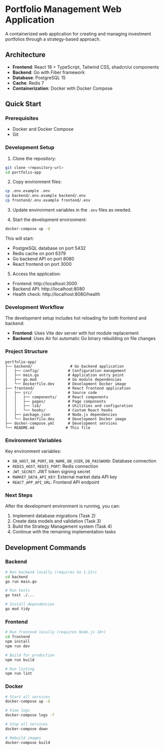 # Portfolio Management Web Application

A containerized web application for creating and managing investment portfolios through a strategy-based approach.

## Architecture

- **Frontend**: React 18 + TypeScript, Tailwind CSS, shadcn/ui components
- **Backend**: Go with Fiber framework
- **Database**: PostgreSQL 15
- **Cache**: Redis 7
- **Containerization**: Docker with Docker Compose

## Quick Start

### Prerequisites

- Docker and Docker Compose
- Git

### Development Setup

1. Clone the repository:
```bash
git clone <repository-url>
cd portfolio-app
```

2. Copy environment files:
```bash
cp .env.example .env
cp backend/.env.example backend/.env
cp frontend/.env.example frontend/.env
```

3. Update environment variables in the `.env` files as needed.

4. Start the development environment:
```bash
docker-compose up -d
```

This will start:
- PostgreSQL database on port 5432
- Redis cache on port 6379
- Go backend API on port 8080
- React frontend on port 3000

5. Access the application:
- Frontend: http://localhost:3000
- Backend API: http://localhost:8080
- Health check: http://localhost:8080/health

### Development Workflow

The development setup includes hot reloading for both frontend and backend:

- **Frontend**: Uses Vite dev server with hot module replacement
- **Backend**: Uses Air for automatic Go binary rebuilding on file changes

### Project Structure

```
portfolio-app/
├── backend/                 # Go backend application
│   ├── config/             # Configuration management
│   ├── main.go             # Application entry point
│   ├── go.mod              # Go module dependencies
│   └── Dockerfile.dev      # Development Docker image
├── frontend/               # React frontend application
│   ├── src/                # Source code
│   │   ├── components/     # React components
│   │   ├── pages/          # Page components
│   │   ├── lib/            # Utilities and configuration
│   │   └── hooks/          # Custom React hooks
│   ├── package.json        # Node.js dependencies
│   └── Dockerfile.dev      # Development Docker image
├── docker-compose.yml      # Development services
└── README.md              # This file
```

### Environment Variables

Key environment variables:

- `DB_HOST`, `DB_PORT`, `DB_NAME`, `DB_USER`, `DB_PASSWORD`: Database connection
- `REDIS_HOST`, `REDIS_PORT`: Redis connection
- `JWT_SECRET`: JWT token signing secret
- `MARKET_DATA_API_KEY`: External market data API key
- `REACT_APP_API_URL`: Frontend API endpoint

### Next Steps

After the development environment is running, you can:

1. Implement database migrations (Task 2)
2. Create data models and validation (Task 3)
3. Build the Strategy Management system (Task 4)
4. Continue with the remaining implementation tasks

## Development Commands

### Backend

```bash
# Run backend locally (requires Go 1.21+)
cd backend
go run main.go

# Run tests
go test ./...

# Install dependencies
go mod tidy
```

### Frontend

```bash
# Run frontend locally (requires Node.js 18+)
cd frontend
npm install
npm run dev

# Build for production
npm run build

# Run linting
npm run lint
```

### Docker

```bash
# Start all services
docker-compose up -d

# View logs
docker-compose logs -f

# Stop all services
docker-compose down

# Rebuild images
docker-compose build
```